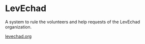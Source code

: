LevEchad
===========

A system to rule the volunteers and help requests of the LevEchad organization.

[levechad.org](http://levechad.org)
